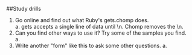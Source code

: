 ##Study drills
1. Go online and find out what Ruby's gets.chomp does.  
  a. gets accepts a single line of data until \n. Chomp removes the \n.   
2. Can you find other ways to use it? Try some of the samples you find.  
  a. 
3. Write another "form" like this to ask some other questions.
  a. 

